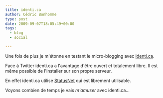 ```yaml
---
title: identi.ca
author: Cédric Bonhomme
type: post
date: 2009-09-07T18:05:49+00:00
tags:
  - blog
  - social

---
```

Une fois de plus je m'étonne en testant le micro-blogging avec [identi.ca][1].

Face à Twitter identi.ca a l'avantage d'être ouvert et totalement libre.
Il est même possible de l'installer sur son propre serveur.

En effet identi.ca utilise [StatusNet][2] qui est librement utilisable.

Voyons combien de temps je vais _m'amuser_ avec identi.ca…

 [1]: http://identi.ca/cedricbonhomme "identi.ca"
 [2]: http://status.net